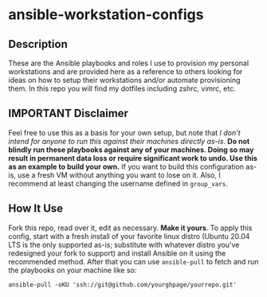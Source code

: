 # ansible-workstation-configs

## Description
These are the Ansible playbooks and roles I use to provision my personal
workstations and are provided here as a reference to others looking for ideas
on how to setup their workstations and/or automate provisioning them. In this
repo you will find my dotfiles including zshrc, vimrc, etc.

## IMPORTANT Disclaimer
Feel free to use this as a basis for your own setup, but note that *I don't
intend for anyone to run this against their machines directly as-is*. **Do not
blindly run these playbooks against any of your machines. Doing so may result
in permanent data loss or require significant work to undo. Use this as an
example to build your own.** If you want to build this configuration as-is,
use a fresh VM without anything you want to lose on it. Also, I recommend at
least changing the username defined in `group_vars`. 

## How It Use
Fork this repo, read over it, edit as necessary. **Make it yours**. To apply
this config, start with a fresh install of your favorite linux distro (Ubuntu
20.04 LTS is the only supported as-is; substitute with whatever distro you've
redesigned your fork to support) and install Ansible on it using the
recommended method. After that you can use `ansible-pull` to fetch and run the
playbooks on your machine like so:

    ansible-pull -oKU 'ssh://git@github.com/yourghpage/yourrepo.git'


